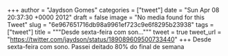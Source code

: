
+++
author = "Jaydson Gomes"
categories = ["tweet"]
date = "Sun Apr 08 20:37:30 +0000 2012"
draft = false
image = "No media found for this Tweet"
slug = "6e967651716db98a9961ef723c9e6f8295b23938"
tags = ["tweet"]
title = """Desde sexta-feira com son..."""
tweet = true
tweet_url = "https://twitter.com/jaydson/status/189089609500733440"
+++
Desde sexta-feira com sono. Passei deitado 80% do final de semana
